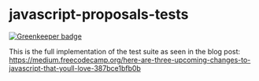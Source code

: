 # javascript-proposals-tests

[![Greenkeeper badge](https://badges.greenkeeper.io/JustinDFuller/javascript-proposals-tests.svg)](https://greenkeeper.io/)

This is the full implementation of the test suite as seen in the blog post: https://medium.freecodecamp.org/here-are-three-upcoming-changes-to-javascript-that-youll-love-387bce1bfb0b
